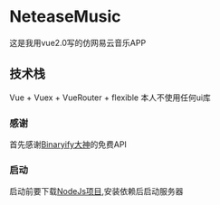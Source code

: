# NeteaseMusic
这是我用vue2.0写的仿网易云音乐APP

## 技术栈
Vue + Vuex + VueRouter + flexible 
本人不使用任何ui库
 
### 感谢
首先感谢[Binaryify大神](https://github.com/Binaryify/NeteaseCloudMusicApi)的免费API

### 启动
启动前要下载[NodeJs项目](https://github.com/Binaryify/NeteaseCloudMusicApi),安装依赖后启动服务器
 
